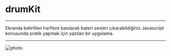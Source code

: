 # drumKit
---
Ekranda belirtilen harflere basılarak bateri sesleri çıkarabildiğiniz Javascript konusunda pratik yapmak için yazılan bir uygulama.

---

![photo](https://user-images.githubusercontent.com/58556840/155861242-0d2642a4-e94b-4f96-bb55-e23c4a4f9030.png)
